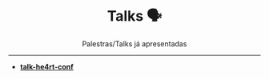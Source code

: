 <h1 align="center">
    Talks 🗣️
</h1>

<p align="center">
    Palestras/Talks já apresentadas
</p>

-------

- [**talk-he4rt-conf**](https://github.com/beatrizoliveiira/talk-he4rt-conf)


